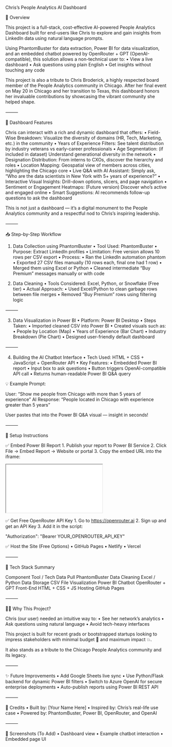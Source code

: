 Chris’s People Analytics AI Dashboard

🚀 Overview

This project is a full-stack, cost-effective AI-powered People Analytics Dashboard built for end-users like Chris to explore and gain insights from LinkedIn data using natural language prompts.

Using PhantomBuster for data extraction, Power BI for data visualization, and an embedded chatbot powered by OpenRouter + GPT (OpenAI-compatible), this solution allows a non-technical user to:
	•	View a live dashboard
	•	Ask questions using plain English
	•	Get insights without touching any code

This project is also a tribute to Chris Broderick, a highly respected board member of the People Analytics community in Chicago. After her final event on May 20 in Chicago and her transition to Texas, this dashboard honors her invaluable contributions by showcasing the vibrant community she helped shape.

⸻

🎯 Dashboard Features

Chris can interact with a rich and dynamic dashboard that offers:
	•	Field-Wise Breakdown: Visualize the diversity of domains (HR, Tech, Marketing, etc.) in the community
	•	Years of Experience Filters: See talent distribution by industry veterans vs early-career professionals
	•	Age Segmentation: (if included in dataset) Understand generational diversity in the network
	•	Designation Distribution: From interns to CXOs, discover the hierarchy and roles
	•	Location Mapping: Geospatial view of members across cities, highlighting the Chicago core
	•	Live Q&A with AI Assistant: Simply ask, “Who are the data scientists in New York with 5+ years of experience?”
	•	Interactive Visual Insights: Drill-down options, slicers, and page navigation
	•	Sentiment or Engagement Heatmaps: (Future version) Discover who’s active and engaged online
	•	Smart Suggestions: AI recommends follow-up questions to ask the dashboard

This is not just a dashboard — it’s a digital monument to the People Analytics community and a respectful nod to Chris’s inspiring leadership.

⸻

📥 Step-by-Step Workflow

1. Data Collection using PhantomBuster
	•	Tool Used: PhantomBuster
	•	Purpose: Extract LinkedIn profiles
	•	Limitation: Free version allows 10 rows per CSV export
	•	Process:
	•	Ran the LinkedIn automation phantom
	•	Exported 27 CSV files manually (10 rows each, final one had 1 row)
	•	Merged them using Excel or Python
	•	Cleaned intermediate “Buy Premium” messages manually or with code

2. Data Cleaning
	•	Tools Considered: Excel, Python, or Snowflake (Free tier)
	•	Actual Approach:
	•	Used Excel/Python to clean garbage rows between file merges
	•	Removed “Buy Premium” rows using filtering logic

⸻

3. Data Visualization in Power BI
	•	Platform: Power BI Desktop
	•	Steps Taken:
	•	Imported cleaned CSV into Power BI
	•	Created visuals such as:
	•	People by Location (Map)
	•	Years of Experience (Bar Chart)
	•	Industry Breakdown (Pie Chart)
	•	Designed user-friendly default dashboard

⸻

4. Building the AI Chatbot Interface
	•	Tech Used: HTML + CSS + JavaScript + OpenRouter API
	•	Key Features:
	•	Embedded Power BI report
	•	Input box to ask questions
	•	Button triggers OpenAI-compatible API call
	•	Returns human-readable Power BI Q&A query

💡 Example Prompt:

User: “Show me people from Chicago with more than 5 years of experience”
AI Response: “People located in Chicago with experience greater than 5 years”

User pastes that into the Power BI Q&A visual — insight in seconds!

⸻

🔧 Setup Instructions

✅ Embed Power BI Report
	1.	Publish your report to Power BI Service
	2.	Click File → Embed Report → Website or portal
	3.	Copy the embed URL into the iframe:

<iframe src="YOUR_POWER_BI_EMBED_LINK_HERE"></iframe>

✅ Get Free OpenRouter API Key
	1.	Go to https://openrouter.ai
	2.	Sign up and get an API Key
	3.	Add it in the script:

"Authorization": "Bearer YOUR_OPENROUTER_API_KEY"

✅ Host the Site (Free Options)
	•	GitHub Pages
	•	Netlify
	•	Vercel

⸻

🧠 Tech Stack Summary

Component	Tool / Tech
Data Pull	PhantomBuster
Data Cleaning	Excel / Python
Data Storage	CSV File
Visualization	Power BI
Chatbot	OpenRouter + GPT
Front-End	HTML + CSS + JS
Hosting	GitHub Pages


⸻

🙋‍♀️ Why This Project?

Chris (our user) needed an intuitive way to:
	•	See her network’s analytics
	•	Ask questions using natural language
	•	Avoid tech-heavy interfaces

This project is built for recent grads or bootstrapped startups looking to impress stakeholders with minimal budget 💸 and maximum impact 💥.

It also stands as a tribute to the Chicago People Analytics community and its legacy.

⸻

✨ Future Improvements
	•	Add Google Sheets live sync
	•	Use Python/Flask backend for dynamic Power BI filters
	•	Switch to Azure OpenAI for secure enterprise deployments
	•	Auto-publish reports using Power BI REST API

⸻

🙌 Credits
	•	Built by: [Your Name Here]
	•	Inspired by: Chris’s real-life use case
	•	Powered by: PhantomBuster, Power BI, OpenRouter, and OpenAI

⸻

📸 Screenshots (To Add)
	•	Dashboard view
	•	Example chatbot interaction
	•	Embedded page UI